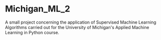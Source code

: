 # Michigan_ML_2
A small project concerning the application of Supervised Machine Learning Algorithms carried out for the University of Michigan's Applied Machine Learning in Python course.

